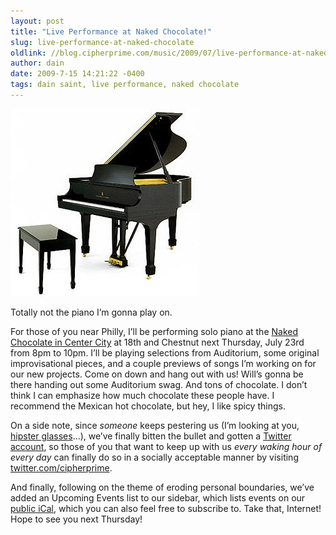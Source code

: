 ```yaml
---
layout: post
title: "Live Performance at Naked Chocolate!"
slug: live-performance-at-naked-chocolate
oldlink: //blog.cipherprime.com/music/2009/07/live-performance-at-naked-chocolate
author: dain
date: 2009-7-15 14:21:22 -0400
tags: dain saint, live performance, naked chocolate
---
```


![](/img/blog/babygrandpiano.jpg "Totally not the piano I'm gonna play on")

Totally not the piano I’m gonna play on.

For those of you near Philly, I’ll be performing solo piano at the [Naked Chocolate in Center City](http://maps.google.com/maps?oe=utf-8&client=firefox-a&ie=UTF8&q=naked+chocolate+center+city&fb=1&split=1&gl=us&cid=18185788776333062474&li=lmd&ll=39.951662,-75.17041&spn=0.01237,0.027702&z=16&iwloc=A) at 18th and Chestnut next Thursday, July 23rd from 8pm to 10pm. I’ll be playing selections from Auditorium, some original improvisational pieces, and a couple previews of songs I’m working on for our new projects. Come on down and hang out with us! Will’s gonna be there handing out some Auditorium swag. And tons of chocolate. I don’t think I can emphasize how much chocolate these people have. I recommend the Mexican hot chocolate, but hey, I like spicy things.

On a side note, since _someone_ keeps pestering us (I’m looking at you, [hipster glasses](http://www.bytejacker.com/blog/bytejacker-uncut-the-worst-elvis-ever)…), we’ve finally bitten the bullet and gotten a [Twitter account](http://twitter.com/cipherprime), so those of you that want to keep up with us _every waking hour of every day_ can finally do so in a socially acceptable manner by visiting [twitter.com/cipherprime](http://twitter.com/cipherprime).

And finally, following on the theme of eroding personal boundaries, we’ve added an Upcoming Events list to our sidebar, which lists events on our [public iCal](webcal://www.cipherprime.com/Events.ics), which you can also feel free to subscribe to. Take that, Internet! Hope to see you next Thursday!
